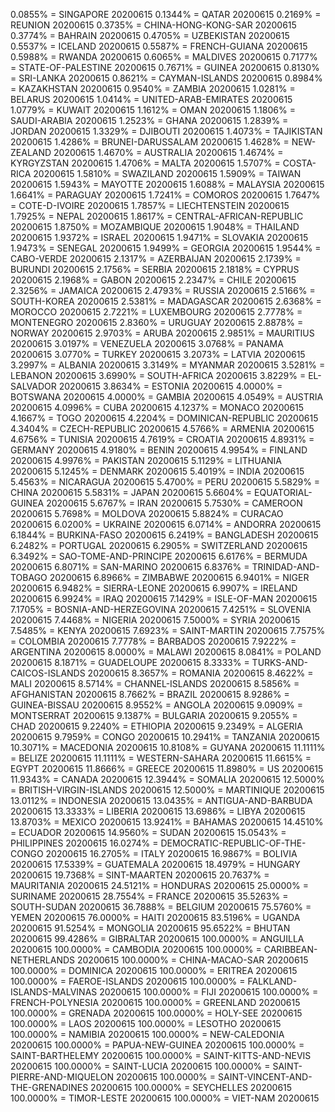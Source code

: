 0.0855% = SINGAPORE 20200615 
0.1344% = QATAR 20200615 
0.2169% = REUNION 20200615 
0.3735% = CHINA-HONG-KONG-SAR 20200615 
0.3774% = BAHRAIN 20200615 
0.4705% = UZBEKISTAN 20200615 
0.5537% = ICELAND 20200615 
0.5587% = FRENCH-GUIANA 20200615 
0.5988% = RWANDA 20200615 
0.6065% = MALDIVES 20200615 
0.7177% = STATE-OF-PALESTINE 20200615 
0.7671% = GUINEA 20200615 
0.8130% = SRI-LANKA 20200615 
0.8621% = CAYMAN-ISLANDS 20200615 
0.8984% = KAZAKHSTAN 20200615 
0.9540% = ZAMBIA 20200615 
1.0281% = BELARUS 20200615 
1.0414% = UNITED-ARAB-EMIRATES 20200615 
1.0779% = KUWAIT 20200615 
1.1612% = OMAN 20200615 
1.1806% = SAUDI-ARABIA 20200615 
1.2523% = GHANA 20200615 
1.2839% = JORDAN 20200615 
1.3329% = DJIBOUTI 20200615 
1.4073% = TAJIKISTAN 20200615 
1.4286% = BRUNEI-DARUSSALAM 20200615 
1.4628% = NEW-ZEALAND 20200615 
1.4670% = AUSTRALIA 20200615 
1.4674% = KYRGYZSTAN 20200615 
1.4706% = MALTA 20200615 
1.5707% = COSTA-RICA 20200615 
1.5810% = SWAZILAND 20200615 
1.5909% = TAIWAN 20200615 
1.5943% = MAYOTTE 20200615 
1.6088% = MALAYSIA 20200615 
1.6641% = PARAGUAY 20200615 
1.7241% = COMOROS 20200615 
1.7647% = COTE-D-IVOIRE 20200615 
1.7857% = LIECHTENSTEIN 20200615 
1.7925% = NEPAL 20200615 
1.8617% = CENTRAL-AFRICAN-REPUBLIC 20200615 
1.8750% = MOZAMBIQUE 20200615 
1.9048% = THAILAND 20200615 
1.9372% = ISRAEL 20200615 
1.9471% = SLOVAKIA 20200615 
1.9473% = SENEGAL 20200615 
1.9499% = GEORGIA 20200615 
1.9544% = CABO-VERDE 20200615 
2.1317% = AZERBAIJAN 20200615 
2.1739% = BURUNDI 20200615 
2.1756% = SERBIA 20200615 
2.1818% = CYPRUS 20200615 
2.1968% = GABON 20200615 
2.2347% = CHILE 20200615 
2.3256% = JAMAICA 20200615 
2.4793% = RUSSIA 20200615 
2.5166% = SOUTH-KOREA 20200615 
2.5381% = MADAGASCAR 20200615 
2.6368% = MOROCCO 20200615 
2.7221% = LUXEMBOURG 20200615 
2.7778% = MONTENEGRO 20200615 
2.8360% = URUGUAY 20200615 
2.8878% = NORWAY 20200615 
2.9703% = ARUBA 20200615 
2.9851% = MAURITIUS 20200615 
3.0197% = VENEZUELA 20200615 
3.0768% = PANAMA 20200615 
3.0770% = TURKEY 20200615 
3.2073% = LATVIA 20200615 
3.2997% = ALBANIA 20200615 
3.3149% = MYANMAR 20200615 
3.5281% = LEBANON 20200615 
3.6990% = SOUTH-AFRICA 20200615 
3.8229% = EL-SALVADOR 20200615 
3.8634% = ESTONIA 20200615 
4.0000% = BOTSWANA 20200615 
4.0000% = GAMBIA 20200615 
4.0549% = AUSTRIA 20200615 
4.0996% = CUBA 20200615 
4.1237% = MONACO 20200615 
4.1667% = TOGO 20200615 
4.2204% = DOMINICAN-REPUBLIC 20200615 
4.3404% = CZECH-REPUBLIC 20200615 
4.5766% = ARMENIA 20200615 
4.6756% = TUNISIA 20200615 
4.7619% = CROATIA 20200615 
4.8931% = GERMANY 20200615 
4.9180% = BENIN 20200615 
4.9954% = FINLAND 20200615 
4.9976% = PAKISTAN 20200615 
5.1129% = LITHUANIA 20200615 
5.1245% = DENMARK 20200615 
5.4019% = INDIA 20200615 
5.4563% = NICARAGUA 20200615 
5.4700% = PERU 20200615 
5.5829% = CHINA 20200615 
5.5831% = JAPAN 20200615 
5.6604% = EQUATORIAL-GUINEA 20200615 
5.6767% = IRAN 20200615 
5.7530% = CAMEROON 20200615 
5.7698% = MOLDOVA 20200615 
5.8824% = CURACAO 20200615 
6.0200% = UKRAINE 20200615 
6.0714% = ANDORRA 20200615 
6.1844% = BURKINA-FASO 20200615 
6.2419% = BANGLADESH 20200615 
6.2482% = PORTUGAL 20200615 
6.2905% = SWITZERLAND 20200615 
6.3492% = SAO-TOME-AND-PRINCIPE 20200615 
6.6176% = BERMUDA 20200615 
6.8071% = SAN-MARINO 20200615 
6.8376% = TRINIDAD-AND-TOBAGO 20200615 
6.8966% = ZIMBABWE 20200615 
6.9401% = NIGER 20200615 
6.9482% = SIERRA-LEONE 20200615 
6.9907% = IRELAND 20200615 
6.9924% = IRAQ 20200615 
7.1429% = ISLE-OF-MAN 20200615 
7.1705% = BOSNIA-AND-HERZEGOVINA 20200615 
7.4251% = SLOVENIA 20200615 
7.4468% = NIGERIA 20200615 
7.5000% = SYRIA 20200615 
7.5485% = KENYA 20200615 
7.6923% = SAINT-MARTIN 20200615 
7.7575% = COLOMBIA 20200615 
7.7778% = BARBADOS 20200615 
7.9222% = ARGENTINA 20200615 
8.0000% = MALAWI 20200615 
8.0841% = POLAND 20200615 
8.1871% = GUADELOUPE 20200615 
8.3333% = TURKS-AND-CAICOS-ISLANDS 20200615 
8.3657% = ROMANIA 20200615 
8.4622% = MALI 20200615 
8.5714% = CHANNEL-ISLANDS 20200615 
8.5856% = AFGHANISTAN 20200615 
8.7662% = BRAZIL 20200615 
8.9286% = GUINEA-BISSAU 20200615 
8.9552% = ANGOLA 20200615 
9.0909% = MONTSERRAT 20200615 
9.1387% = BULGARIA 20200615 
9.2055% = CHAD 20200615 
9.2240% = ETHIOPIA 20200615 
9.2349% = ALGERIA 20200615 
9.7959% = CONGO 20200615 
10.2941% = TANZANIA 20200615 
10.3071% = MACEDONIA 20200615 
10.8108% = GUYANA 20200615 
11.1111% = BELIZE 20200615 
11.1111% = WESTERN-SAHARA 20200615 
11.6615% = EGYPT 20200615 
11.8666% = GREECE 20200615 
11.8980% = US 20200615 
11.9343% = CANADA 20200615 
12.3944% = SOMALIA 20200615 
12.5000% = BRITISH-VIRGIN-ISLANDS 20200615 
12.5000% = MARTINIQUE 20200615 
13.0112% = INDONESIA 20200615 
13.0435% = ANTIGUA-AND-BARBUDA 20200615 
13.3333% = LIBERIA 20200615 
13.6986% = LIBYA 20200615 
13.8703% = MEXICO 20200615 
13.9241% = BAHAMAS 20200615 
14.4510% = ECUADOR 20200615 
14.9560% = SUDAN 20200615 
15.0543% = PHILIPPINES 20200615 
16.0274% = DEMOCRATIC-REPUBLIC-OF-THE-CONGO 20200615 
16.2705% = ITALY 20200615 
16.9867% = BOLIVIA 20200615 
17.5339% = GUATEMALA 20200615 
18.4979% = HUNGARY 20200615 
19.7368% = SINT-MAARTEN 20200615 
20.7637% = MAURITANIA 20200615 
24.5121% = HONDURAS 20200615 
25.0000% = SURINAME 20200615 
28.7554% = FRANCE 20200615 
35.5263% = SOUTH-SUDAN 20200615 
36.7888% = BELGIUM 20200615 
75.5760% = YEMEN 20200615 
76.0000% = HAITI 20200615 
83.5196% = UGANDA 20200615 
91.5254% = MONGOLIA 20200615 
95.6522% = BHUTAN 20200615 
99.4286% = GIBRALTAR 20200615 
100.0000% = ANGUILLA 20200615 
100.0000% = CAMBODIA 20200615 
100.0000% = CARIBBEAN-NETHERLANDS 20200615 
100.0000% = CHINA-MACAO-SAR 20200615 
100.0000% = DOMINICA 20200615 
100.0000% = ERITREA 20200615 
100.0000% = FAEROE-ISLANDS 20200615 
100.0000% = FALKLAND-ISLANDS-MALVINAS 20200615 
100.0000% = FIJI 20200615 
100.0000% = FRENCH-POLYNESIA 20200615 
100.0000% = GREENLAND 20200615 
100.0000% = GRENADA 20200615 
100.0000% = HOLY-SEE 20200615 
100.0000% = LAOS 20200615 
100.0000% = LESOTHO 20200615 
100.0000% = NAMIBIA 20200615 
100.0000% = NEW-CALEDONIA 20200615 
100.0000% = PAPUA-NEW-GUINEA 20200615 
100.0000% = SAINT-BARTHELEMY 20200615 
100.0000% = SAINT-KITTS-AND-NEVIS 20200615 
100.0000% = SAINT-LUCIA 20200615 
100.0000% = SAINT-PIERRE-AND-MIQUELON 20200615 
100.0000% = SAINT-VINCENT-AND-THE-GRENADINES 20200615 
100.0000% = SEYCHELLES 20200615 
100.0000% = TIMOR-LESTE 20200615 
100.0000% = VIET-NAM 20200615 
